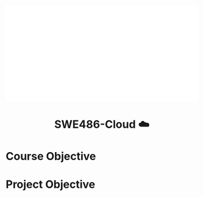 <img src="./board.svg" alt="" /> 

<h1 align="center"> SWE486-Cloud ☁️ </h1>

<h1> Course Objective </h1>

<h1> Project Objective </h1>
